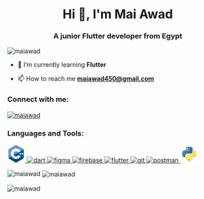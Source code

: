 <h1 align="center">Hi 👋, I'm Mai Awad</h1>
<h3 align="center">A junior Flutter developer from Egypt</h3>

<p align="left"> <img src="https://komarev.com/ghpvc/?username=maiawad&label=Profile%20views&color=0e75b6&style=flat" alt="maiawad" /> </p>

- 🌱 I’m currently learning **Flutter**

- 📫 How to reach me **maiawad450@gmail.com**

<h3 align="left">Connect with me:</h3>
<p align="left">
<a href="https://linkedin.com/in/‏maiawad‏" target="blank"><img align="center" src="https://raw.githubusercontent.com/rahuldkjain/github-profile-readme-generator/master/src/images/icons/Social/linked-in-alt.svg" alt="‏maiawad‏" height="30" width="40" /></a>
</p>

<h3 align="left">Languages and Tools:</h3>
<p align="left"> <a href="https://www.w3schools.com/cpp/" target="_blank" rel="noreferrer"> <img src="https://raw.githubusercontent.com/devicons/devicon/master/icons/cplusplus/cplusplus-original.svg" alt="cplusplus" width="40" height="40"/> </a> <a href="https://dart.dev" target="_blank" rel="noreferrer"> <img src="https://www.vectorlogo.zone/logos/dartlang/dartlang-icon.svg" alt="dart" width="40" height="40"/> </a> <a href="https://www.figma.com/" target="_blank" rel="noreferrer"> <img src="https://www.vectorlogo.zone/logos/figma/figma-icon.svg" alt="figma" width="40" height="40"/> </a> <a href="https://firebase.google.com/" target="_blank" rel="noreferrer"> <img src="https://www.vectorlogo.zone/logos/firebase/firebase-icon.svg" alt="firebase" width="40" height="40"/> </a> <a href="https://flutter.dev" target="_blank" rel="noreferrer"> <img src="https://www.vectorlogo.zone/logos/flutterio/flutterio-icon.svg" alt="flutter" width="40" height="40"/> </a> <a href="https://git-scm.com/" target="_blank" rel="noreferrer"> <img src="https://www.vectorlogo.zone/logos/git-scm/git-scm-icon.svg" alt="git" width="40" height="40"/> </a> <a href="https://postman.com" target="_blank" rel="noreferrer"> <img src="https://www.vectorlogo.zone/logos/getpostman/getpostman-icon.svg" alt="postman" width="40" height="40"/> </a> <a href="https://www.python.org" target="_blank" rel="noreferrer"> <img src="https://raw.githubusercontent.com/devicons/devicon/master/icons/python/python-original.svg" alt="python" width="40" height="40"/> </a> </p>

<p><img align="left" src="https://github-readme-stats.vercel.app/api/top-langs?username=maiawad&show_icons=true&locale=en&layout=compact" alt="maiawad" /></p>

<p>&nbsp;<img align="center" src="https://github-readme-stats.vercel.app/api?username=maiawad&show_icons=true&locale=en" alt="maiawad" /></p>

<p><img align="center" src="https://github-readme-streak-stats.herokuapp.com/?user=maiawad&" alt="maiawad" /></p>
